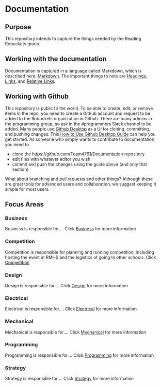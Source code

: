 # Documentation
                                                                                      
## Purpose
This repository intends to capture the things needed by the Reading Robockets group.  

## Working with the documentation
Documentation is captured in a language called Markdown, which is described here: 
[Markdown](https://docs.github.com/en/get-started/writing-on-github/getting-started-with-writing-and-formatting-on-github/basic-writing-and-formatting-syntax).
The important things to note are [Headings](https://docs.github.com/en/get-started/writing-on-github/getting-started-with-writing-and-formatting-on-github/basic-writing-and-formatting-syntax#headings),
[Links](https://docs.github.com/en/get-started/writing-on-github/getting-started-with-writing-and-formatting-on-github/basic-writing-and-formatting-syntax#links), and
[Relative Links](https://docs.github.com/en/get-started/writing-on-github/getting-started-with-writing-and-formatting-on-github/basic-writing-and-formatting-syntax#relative-links).

## Working with Github
This repository is public to the world.  To be able to create, edit, or remove items in the repo,
you need to create a Github account and request to be added to the Robockets organization in Github.
There are many admins in the programming group, so ask in the #programmers Slack channel to be added.
Many people use [Github Desktop](https://desktop.github.com/download/) as a UI for cloning, committing, and
pushing changes.  This [How to Use Github Desktop Guide](https://www.simplilearn.com/how-to-use-github-desktop-tutorial-article#github_desktop_tutorial_how_do_you_use_github_desktop)
can help you get started.  As someone who simply wants to contribute to documentation, you need to
* clone the https://github.com/Team4761/Documentation repository
* edit files with whatever editor you wish
* commit and push the changes using the guide above (and only that section)

What about branching and pull requests and other things?  Although these are great tools for advanced
users and collaboration, we suggest keeping it simple for most users. 
                                 
## Focus Areas

### Business
Business is responsible for.... Click [Business](section/Business/README.md) for more information

### Competition
Competition is responsible for planning and running competition, including hosting the event at
RMHS and the logistics of going to other schools.  Click [Competition](section/Competition/README.md)

### Design
Design is responsible for.... Click [Design](section/Design/README.md) for more information

### Electrical
Electrical is responsible for.... Click [Electrical](section/Electrical/README.md) for more information

### Mechanical
Mechanical is responsible for.... Click [Mechanical](section/Mechanical/README.md) for more information

### Programming
Programming is responsible for.... Click [Programming](section/Programming/README.md) for more information

### Strategy
Strategy is responsible for.... Click [Strategy](section/Strategy/README.md) for more information



